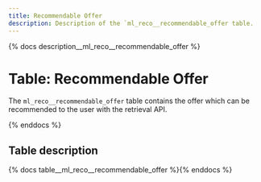 ```yaml
---
title: Recommendable Offer
description: Description of the `ml_reco__recommendable_offer table.
---
```


{% docs description__ml_reco__recommendable_offer %}

# Table: Recommendable Offer

The `ml_reco__recommendable_offer` table contains the offer which can be recommended to the user with the retrieval API.

{% enddocs %}

## Table description

{% docs table__ml_reco__recommendable_offer %}{% enddocs %}
